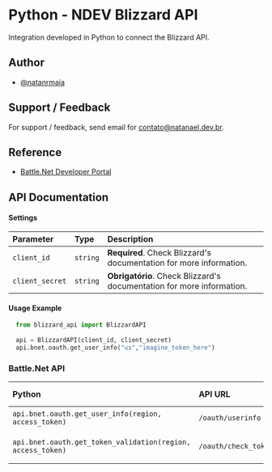 
# Python - NDEV Blizzard API

Integration developed in Python to connect the Blizzard API.


## Author

- [@natanrmaia](https://github.com/natanrmaia)


## Support / Feedback

For support / feedback, send email for contato@natanael.dev.br.


## Reference

 - [Battle.Net Developer Portal](https://develop.battle.net/documentation)


## API Documentation

#### Settings

| Parameter   | Type       | Description                           |
| :---------- | :--------- | :---------------------------------- |
| `client_id` | `string` | **Required**. Check Blizzard's documentation for more information. |
| `client_secret` | `string` | **Obrigatório**. Check Blizzard's documentation for more information. |




#### Usage Example

```python
  from blizzard_api import BlizzardAPI
  
  api = BlizzardAPI(client_id, client_secret)
  api.bnet.oauth.get_user_info("us","imagine_token_here")
```

### Battle.Net API

| Python      | API URL    | API Name                                    |
| :---------- | :--------- | :------------------------------------------ |
| `api.bnet.oauth.get_user_info(region, access_token)`      | `/oauth/userinfo` | User Info (param) |
| `api.bnet.oauth.get_token_validation(region, access_token)`      | `/oauth/check_token` | Token Validation (GET) |

